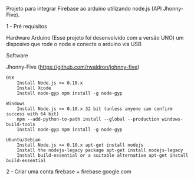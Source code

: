 Projeto para integrar Firebase ao arduino utilizando node.js (API Jhonny-Five).

1 - Pré requisitos

Hardware
    Arduino (Esse projeto foi desenvolvido com a versão UNO)
    um disposivo que rode o node e conecte o arduino via USB 
    
Software


Jhonny-Five (https://github.com/rwaldron/johnny-five)

    OSX
        Install Node.js >= 0.10.x
        Install Xcode
        Install node-gyp npm install -g node-gyp

    Windows
        Install Node.js >= 0.10.x 32 bit (unless anyone can confirm success with 64 bit)
        npm --add-python-to-path install --global --production windows-build-tools
        Install node-gyp npm install -g node-gyp

    Ubuntu/Debian
        Install Node.js >= 0.10.x apt-get install nodejs
        Install the nodejs-legacy package apt-get install nodejs-legacy
        Install build-essential or a suitable alternative apt-get install build-essential


2 - Criar uma conta firebase + 
    firebase.google.com
